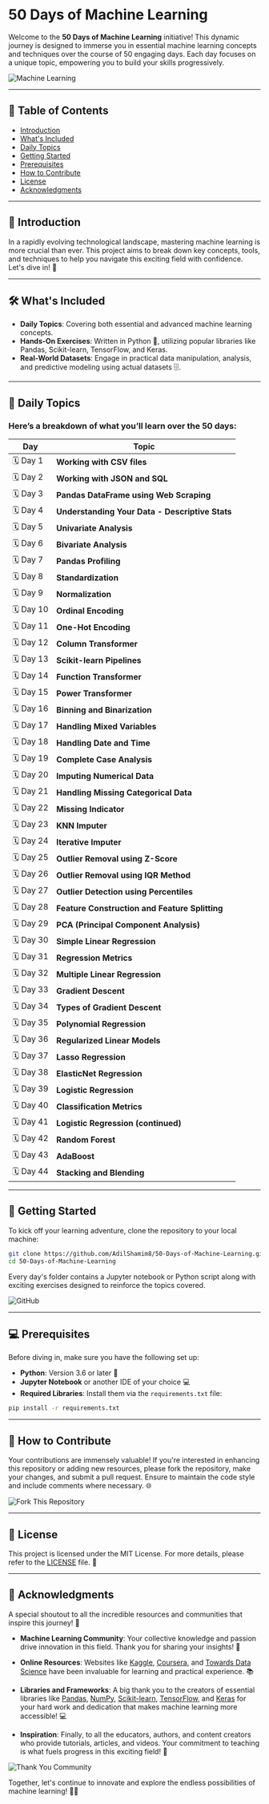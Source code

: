 #  50 Days of Machine Learning 

Welcome to the **50 Days of Machine Learning** initiative! This dynamic journey is designed to immerse you in essential machine learning concepts and techniques over the course of 50 engaging days. Each day focuses on a unique topic, empowering you to build your skills progressively.

![Machine Learning](https://miro.medium.com/v2/resize:fit:700/format:webp/1*i9FYHOGU-T4D1uvOP5zS3Q.gif)

---

## 🚀 Table of Contents

- [Introduction](#introduction)
- [What's Included](#whats-included)
- [Daily Topics](#daily-topics)
- [Getting Started](#getting-started)
- [Prerequisites](#prerequisites)
- [How to Contribute](#how-to-contribute)
- [License](#license)
- [Acknowledgments](#acknowledgments)

---

## 📖 Introduction

In a rapidly evolving technological landscape, mastering machine learning is more crucial than ever. This project aims to break down key concepts, tools, and techniques to help you navigate this exciting field with confidence. Let's dive in! 🌊

---

## 🛠️ What's Included

- **Daily Topics**: Covering both essential and advanced machine learning concepts.
- **Hands-On Exercises**: Written in Python 🐍, utilizing popular libraries like Pandas, Scikit-learn, TensorFlow, and Keras.
- **Real-World Datasets**: Engage in practical data manipulation, analysis, and predictive modeling using actual datasets 🗄️.

---

## 📅 Daily Topics

### Here’s a breakdown of what you’ll learn over the 50 days:

| Day  | Topic                                                                                                                                                            | 
|------|------------------------------------------------------------------------------------------------------------------------------------------------------------------|
| 🗓️ Day 1  | **Working with CSV files**                                                                                                                         |
| 🗓️ Day 2  | **Working with JSON and SQL**                                 |
| 🗓️ Day 3  | **Pandas DataFrame using Web Scraping**                       |
| 🗓️ Day 4  | **Understanding Your Data - Descriptive Stats**              |
| 🗓️ Day 5  | **Univariate Analysis**                                       |
| 🗓️ Day 6  | **Bivariate Analysis**                                        |
| 🗓️ Day 7  | **Pandas Profiling**                                         |
| 🗓️ Day 8  | **Standardization**                                          |
| 🗓️ Day 9  | **Normalization**                                            |
| 🗓️ Day 10 | **Ordinal Encoding**                                         |
| 🗓️ Day 11 | **One-Hot Encoding**                                         |
| 🗓️ Day 12 | **Column Transformer**                                       |
| 🗓️ Day 13 | **Scikit-learn Pipelines**                                  |
| 🗓️ Day 14 | **Function Transformer**                                      |
| 🗓️ Day 15 | **Power Transformer**                                        |
| 🗓️ Day 16 | **Binning and Binarization**                                  |
| 🗓️ Day 17 | **Handling Mixed Variables**                                   |
| 🗓️ Day 18 | **Handling Date and Time**                                    |
| 🗓️ Day 19 | **Complete Case Analysis**                                    |
| 🗓️ Day 20 | **Imputing Numerical Data**                                   |
| 🗓️ Day 21 | **Handling Missing Categorical Data**                         |
| 🗓️ Day 22 | **Missing Indicator**                                         |
| 🗓️ Day 23 | **KNN Imputer**                                              |
| 🗓️ Day 24 | **Iterative Imputer**                                        |
| 🗓️ Day 25 | **Outlier Removal using Z-Score**                             |
| 🗓️ Day 26 | **Outlier Removal using IQR Method**                          |
| 🗓️ Day 27 | **Outlier Detection using Percentiles**                       |
| 🗓️ Day 28 | **Feature Construction and Feature Splitting**               |
| 🗓️ Day 29 | **PCA (Principal Component Analysis)**                       |
| 🗓️ Day 30 | **Simple Linear Regression**                                   |
| 🗓️ Day 31 | **Regression Metrics**                                        |
| 🗓️ Day 32 | **Multiple Linear Regression**                                 |
| 🗓️ Day 33 | **Gradient Descent**                                        |
| 🗓️ Day 34 | **Types of Gradient Descent**                                 |
| 🗓️ Day 35 | **Polynomial Regression**                                     |
| 🗓️ Day 36 | **Regularized Linear Models**                                  |
| 🗓️ Day 37 | **Lasso Regression**                                         |
| 🗓️ Day 38 | **ElasticNet Regression**                                     |
| 🗓️ Day 39 | **Logistic Regression**                                       |
| 🗓️ Day 40 | **Classification Metrics**                                    |
| 🗓️ Day 41 | **Logistic Regression (continued)**                           |
| 🗓️ Day 42 | **Random Forest**                                            |
| 🗓️ Day 43 | **AdaBoost**                                                 |
| 🗓️ Day 44 | **Stacking and Blending**                                     |

---

## 🚀 Getting Started

To kick off your learning adventure, clone the repository to your local machine:

```bash
git clone https://github.com/AdilShamim8/50-Days-of-Machine-Learning.git
cd 50-Days-of-Machine-Learning
```

Every day's folder contains a Jupyter notebook or Python script along with exciting exercises designed to reinforce the topics covered.

![GitHub](https://user-images.githubusercontent.com/72607219/136659535-256bf925-bc31-487b-91cb-2e80788fd167.png)

---

## 💻 Prerequisites

Before diving in, make sure you have the following set up:

- **Python**: Version 3.6 or later 🐍
- **Jupyter Notebook** or another IDE of your choice 💻
- **Required Libraries**: Install them via the `requirements.txt` file:

```bash
pip install -r requirements.txt
```

---

## 🤝 How to Contribute

Your contributions are immensely valuable! If you're interested in enhancing this repository or adding new resources, please fork the repository, make your changes, and submit a pull request. Ensure to maintain the code style and include comments where necessary. 🌐

![Fork This Repository](https://user-images.githubusercontent.com/72607219/136659791-74084e6b-b297-4b81-bbc8-f7e075210021.png)

---

## 📜 License

This project is licensed under the MIT License. For more details, please refer to the [LICENSE](LICENSE) file. 📄

---

## 🙏 Acknowledgments

A special shoutout to all the incredible resources and communities that inspire this journey! 🌟 

- **Machine Learning Community**: Your collective knowledge and passion drive innovation in this field. Thank you for sharing your insights! 🤝

- **Online Resources**: Websites like [Kaggle](https://www.kaggle.com), [Coursera](https://www.coursera.org), and [Towards Data Science](https://towardsdatascience.com) have been invaluable for learning and practical experience. 📚

- **Libraries and Frameworks**: A big thank you to the creators of essential libraries like [Pandas](https://pandas.pydata.org), [NumPy](https://numpy.org), [Scikit-learn](https://scikit-learn.org), [TensorFlow](https://www.tensorflow.org), and [Keras](https://keras.io) for your hard work and dedication that makes machine learning more accessible! 💻

- **Inspiration**: Finally, to all the educators, authors, and content creators who provide tutorials, articles, and videos. Your commitment to teaching is what fuels progress in this exciting field! 🎉

![Thank You Community](https://media.giphy.com/media/xT9IgHihLpLMUcFdiw/giphy.gif)

Together, let's continue to innovate and explore the endless possibilities of machine learning! 🚀✨



